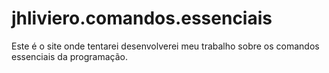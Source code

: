 # jhliviero.comandos.essenciais
Este é o site onde tentarei desenvolverei meu trabalho sobre os comandos essenciais da programação.
